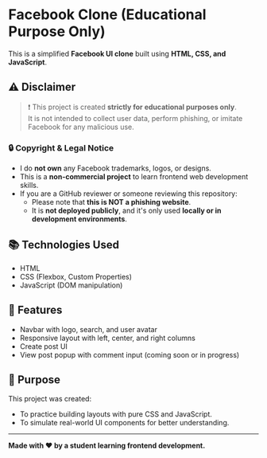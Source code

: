 # Facebook Clone (Educational Purpose Only)

This is a simplified **Facebook UI clone** built using **HTML, CSS, and JavaScript**.

## ⚠️ Disclaimer

> ❗ This project is created **strictly for educational purposes only**.  
> It is not intended to collect user data, perform phishing, or imitate Facebook for any malicious use.

### 🔒 Copyright & Legal Notice

- I do **not own** any Facebook trademarks, logos, or designs.
- This is a **non-commercial project** to learn frontend web development skills.
- If you are a GitHub reviewer or someone reviewing this repository:
  - Please note that **this is NOT a phishing website**.
  - It is **not deployed publicly**, and it's only used **locally or in development environments**.

## 📚 Technologies Used

- HTML
- CSS (Flexbox, Custom Properties)
- JavaScript (DOM manipulation)

## 🎯 Features

- Navbar with logo, search, and user avatar
- Responsive layout with left, center, and right columns
- Create post UI
- View post popup with comment input (coming soon or in progress)

## 🧪 Purpose

This project was created:
- To practice building layouts with pure CSS and JavaScript.
- To simulate real-world UI components for better understanding.

---

**Made with ❤️ by a student learning frontend development.**
